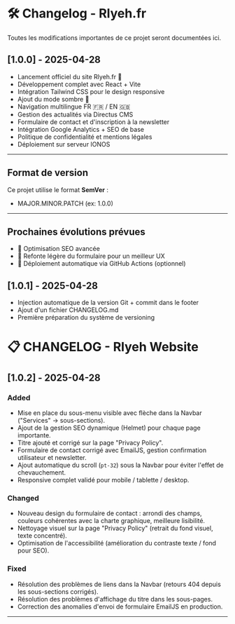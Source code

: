 # 🛠️ Changelog - Rlyeh.fr

Toutes les modifications importantes de ce projet seront documentées ici.

## [1.0.0] - 2025-04-28

- Lancement officiel du site Rlyeh.fr 🚀
- Développement complet avec React + Vite
- Intégration Tailwind CSS pour le design responsive
- Ajout du mode sombre 🌙
- Navigation multilingue FR 🇫🇷 / EN 🇬🇧
- Gestion des actualités via Directus CMS
- Formulaire de contact et d'inscription à la newsletter
- Intégration Google Analytics + SEO de base
- Politique de confidentialité et mentions légales
- Déploiement sur serveur IONOS

---

## Format de version

Ce projet utilise le format **SemVer** :
- MAJOR.MINOR.PATCH (ex: 1.0.0)

---

## Prochaines évolutions prévues

- 🎯 Optimisation SEO avancée
- 🎨 Refonte légère du formulaire pour un meilleur UX
- 🚀 Déploiement automatique via GitHub Actions (optionnel)

## [1.0.1] - 2025-04-28

- Injection automatique de la version Git + commit dans le footer
- Ajout d'un fichier CHANGELOG.md
- Première préparation du système de versioning

# 📋 CHANGELOG - Rlyeh Website

## [1.0.2] - 2025-04-28
### Added
- Mise en place du sous-menu visible avec flèche dans la Navbar ("Services" → sous-sections).
- Ajout de la gestion SEO dynamique (Helmet) pour chaque page importante.
- Titre ajouté et corrigé sur la page "Privacy Policy".
- Formulaire de contact corrigé avec EmailJS, gestion confirmation utilisateur et newsletter.
- Ajout automatique du scroll (`pt-32`) sous la Navbar pour éviter l'effet de chevauchement.
- Responsive complet validé pour mobile / tablette / desktop.

### Changed
- Nouveau design du formulaire de contact : arrondi des champs, couleurs cohérentes avec la charte graphique, meilleure lisibilité.
- Nettoyage visuel sur la page "Privacy Policy" (retrait du fond visuel, texte concentré).
- Optimisation de l'accessibilité (amélioration du contraste texte / fond pour SEO).

### Fixed
- Résolution des problèmes de liens dans la Navbar (retours 404 depuis les sous-sections corrigés).
- Résolution des problèmes d'affichage du titre dans les sous-pages.
- Correction des anomalies d'envoi de formulaire EmailJS en production.

---
